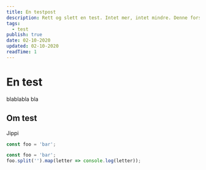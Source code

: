 ```yaml
---
title: En testpost
description: Rett og slett en test. Intet mer, intet mindre. Denne forsvinner nok snart.
tags:
  - test
publish: true
date: 02-10-2020
updated: 02-10-2020
readTime: 1
---
```


# En test

blablabla bla

## Om test

Jippi

```ts
const foo = 'bar';
```

```js
const foo = 'bar';
foo.split('').map(letter => console.log(letter));
```

